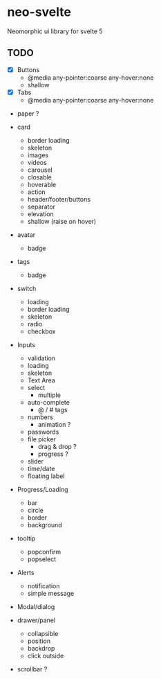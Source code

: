 # neo-svelte
Neomorphic ui library for svelte 5

## TODO
- [x] Buttons
  - @media any-pointer:coarse any-hover:none
  - shallow
- [x] Tabs
  - @media any-pointer:coarse any-hover:none
- paper ?
- card
  - border loading
  - skeleton
  - images
  - videos
  - carousel
  - closable
  - hoverable
  - action
  - header/footer/buttons
  - separator
  - elevation
  - shallow (raise on hover)
- avatar
  - badge
- tags
    - badge
- switch
    - loading
    - border loading
    - skeleton
    - radio
    - checkbox
- Inputs
    - validation
    - loading
    - skeleton
    - Text Area
    - select
        - multiple
    - auto-complete
        - @ / # tags
    - numbers
        - animation ?
    - passwords
    - file picker
        - drag & drop ?
        - progress ?
    - slider
    - time/date
    - floating label

- Progress/Loading
    - bar
    - circle
    - border
    - background
- tooltip
  - popconfirm
  - popselect

- Alerts
    - notification
    - simple message
- Modal/dialog
- drawer/panel
    - collapsible
    - position
    - backdrop
    - click outside
- scrollbar ?